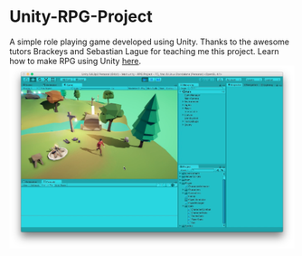# Unity-RPG-Project
A simple role playing game developed using Unity. Thanks to the awesome tutors Brackeys and Sebastian Lague for teaching me this project.
Learn how to make RPG using Unity [here](https://www.youtube.com/playlist?list=PLPV2KyIb3jR4KLGCCAciWQ5qHudKtYeP7).
![Alt text](/RPG-Screenshot.png?raw=true "Optional Title")
